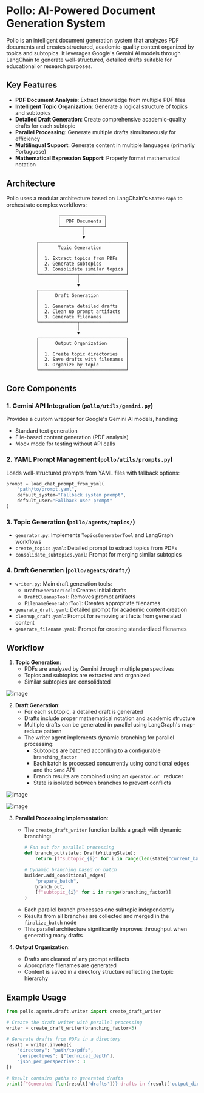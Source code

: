 # Pollo: AI-Powered Document Generation System

Pollo is an intelligent document generation system that analyzes PDF documents and creates structured, academic-quality content organized by topics and subtopics. It leverages Google's Gemini AI models through LangChain to generate well-structured, detailed drafts suitable for educational or research purposes.

## Key Features

- **PDF Document Analysis**: Extract knowledge from multiple PDF files
- **Intelligent Topic Organization**: Generate a logical structure of topics and subtopics
- **Detailed Draft Generation**: Create comprehensive academic-quality drafts for each subtopic
- **Parallel Processing**: Generate multiple drafts simultaneously for efficiency
- **Multilingual Support**: Generate content in multiple languages (primarily Portuguese)
- **Mathematical Expression Support**: Properly format mathematical notation

## Architecture

Pollo uses a modular architecture based on LangChain's `StateGraph` to orchestrate complex workflows:

```
                   ┌────────────────┐
                   │  PDF Documents │
                   └────────┬───────┘
                            │
                            ▼
           ┌────────────────────────────────┐
           │       Topic Generation         │
           │                                │
           │  1. Extract topics from PDFs   │
           │  2. Generate subtopics         │
           │  3. Consolidate similar topics │
           └──────────────┬─────────────────┘
                          │
                          ▼
           ┌────────────────────────────────┐
           │      Draft Generation          │
           │                                │
           │  1. Generate detailed drafts   │
           │  2. Clean up prompt artifacts  │
           │  3. Generate filenames         │
           └──────────────┬─────────────────┘
                          │
                          ▼
           ┌────────────────────────────────┐
           │      Output Organization       │
           │                                │
           │  1. Create topic directories   │
           │  2. Save drafts with filenames │
           │  3. Organize by topic          │
           └────────────────────────────────┘
```

## Core Components

### 1. Gemini API Integration (`pollo/utils/gemini.py`)

Provides a custom wrapper for Google's Gemini AI models, handling:
- Standard text generation
- File-based content generation (PDF analysis)
- Mock mode for testing without API calls

### 2. YAML Prompt Management (`pollo/utils/prompts.py`)

Loads well-structured prompts from YAML files with fallback options:
```python
prompt = load_chat_prompt_from_yaml(
    "path/to/prompt.yaml", 
    default_system="Fallback system prompt",
    default_user="Fallback user prompt"
)
```

### 3. Topic Generation (`pollo/agents/topics/`)

- `generator.py`: Implements `TopicsGeneratorTool` and LangGraph workflows
- `create_topics.yaml`: Detailed prompt to extract topics from PDFs
- `consolidate_subtopics.yaml`: Prompt for merging similar subtopics

### 4. Draft Generation (`pollo/agents/draft/`)

- `writer.py`: Main draft generation tools:
  - `DraftGeneratorTool`: Creates initial drafts
  - `DraftCleanupTool`: Removes prompt artifacts
  - `FilenameGeneratorTool`: Creates appropriate filenames
- `generate_draft.yaml`: Detailed prompt for academic content creation
- `cleanup_draft.yaml`: Prompt for removing artifacts from generated content
- `generate_filename.yaml`: Prompt for creating standardized filenames

## Workflow

1. **Topic Generation**:
   - PDFs are analyzed by Gemini through multiple perspectives
   - Topics and subtopics are extracted and organized
   - Similar subtopics are consolidated

![image](./assets/topic_generation_graph.png)

2. **Draft Generation**:
   - For each subtopic, a detailed draft is generated
   - Drafts include proper mathematical notation and academic structure
   - Multiple drafts can be generated in parallel using LangGraph's map-reduce pattern
   - The writer agent implements dynamic branching for parallel processing:
     - Subtopics are batched according to a configurable `branching_factor`
     - Each batch is processed concurrently using conditional edges and the `Send` API
     - Branch results are combined using an `operator.or_` reducer
     - State is isolated between branches to prevent conflicts

![image](./assets/draft_generation_graph.png)

![image](./assets/writer_agent_graph.png)

3. **Parallel Processing Implementation**:
   - The `create_draft_writer` function builds a graph with dynamic branching:
     ```python
     # Fan out for parallel processing
     def branch_out(state: DraftWritingState):
         return [f"subtopic_{i}" for i in range(len(state["current_batch"]))]
     
     # Dynamic branching based on batch
     builder.add_conditional_edges(
         "prepare_batch",
         branch_out,
         [f"subtopic_{i}" for i in range(branching_factor)]
     )
     ```
   - Each parallel branch processes one subtopic independently
   - Results from all branches are collected and merged in the `finalize_batch` node
   - This parallel architecture significantly improves throughput when generating many drafts


4. **Output Organization**:
   - Drafts are cleaned of any prompt artifacts
   - Appropriate filenames are generated
   - Content is saved in a directory structure reflecting the topic hierarchy

## Example Usage

```python
from pollo.agents.draft.writer import create_draft_writer

# Create the draft writer with parallel processing
writer = create_draft_writer(branching_factor=3)

# Generate drafts from PDFs in a directory
result = writer.invoke({
    "directory": "path/to/pdfs",
    "perspectives": ["technical_depth"],
    "json_per_perspective": 3
})

# Result contains paths to generated drafts
print(f"Generated {len(result['drafts'])} drafts in {result['output_directory']}")
```

